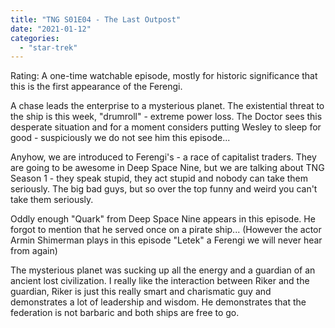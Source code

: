 ```yaml
---
title: "TNG S01E04 - The Last Outpost"
date: "2021-01-12"
categories: 
  - "star-trek"
---
```


Rating: A one-time watchable episode, mostly for historic significance that this is the first appearance of the Ferengi.

A chase leads the enterprise to a mysterious planet. The existential threat to the ship is this week, "drumroll" - extreme power loss. The Doctor sees this desperate situation and for a moment considers putting Wesley to sleep for good - suspiciously we do not see him this episode...

Anyhow, we are introduced to Ferengi's - a race of capitalist traders. They are going to be awesome in Deep Space Nine, but we are talking about TNG Season 1 - they speak stupid, they act stupid and nobody can take them seriously. The big bad guys, but so over the top funny and weird you can't take them seriously.

Oddly enough "Quark" from Deep Space Nine appears in this episode. He forgot to mention that he served once on a pirate ship... (However the actor Armin Shimerman plays in this episode "Letek" a Ferengi we will never hear from again)

The mysterious planet was sucking up all the energy and a guardian of an ancient lost civilization. I really like the interaction between Riker and the guardian, Riker is just this really smart and charismatic guy and demonstrates a lot of leadership and wisdom. He demonstrates that the federation is not barbaric and both ships are free to go.
